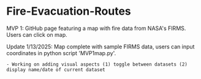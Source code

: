 # Fire-Evacuation-Routes

MVP 1: GitHub page featuring a map with fire data from NASA's FIRMS. Users can click on map.

  Update 1/13/2025: Map complete with sample FIRMS data, users can input coordinates in python script 'MVP1map.py'. 
  
    - Working on adding visual aspects (1) toggle between datasets (2) display name/date of current dataset

